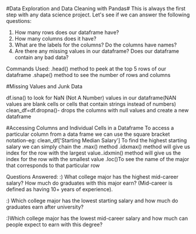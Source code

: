 #Data Exploration and Data Cleaning with Pandas#
This is always the first step with any data science project. Let's see if we can answer the following questions: 

1. How many rows does our dataframe have? 
2. How many columns does it have?
3. What are the labels for the columns? Do the columns have names?
4. Are there any missing values in our dataframe? Does our dataframe contain any bad data?

Commands Used:
.head() method to peek at the top 5 rows of our dataframe
.shape() method to see the number of rows and columns

#Missing Values and Junk Data

df.isna()  to look for NaN (Not A Number) values in our dataframe(NAN values are blank cells or cells that contain strings instead of numbers)
clean_df=df.dropna()- drops the columns with null values and create a new dataframe

#Accessing Columns and Individual Cells in a Dataframe
To access a particular column from a data frame we can use the square bracket notation-eg: clean_df['Starting Median Salary']
To find the highest starting salary we can simply chain the .max() method
.idxmax() method will give us index for the row with the largest value..idxmin() method will give us the index for the row with the smallest value
.loc()To see the name of the major that corresponds to that particular row

Questions Answered:
:) What college major has the highest mid-career salary? How much do graduates with this major earn? (Mid-career is defined as having 10+ years of experience).

:) Which college major has the lowest starting salary and how much do graduates earn after university?

:)Which college major has the lowest mid-career salary and how much can people expect to earn with this degree? 



   
